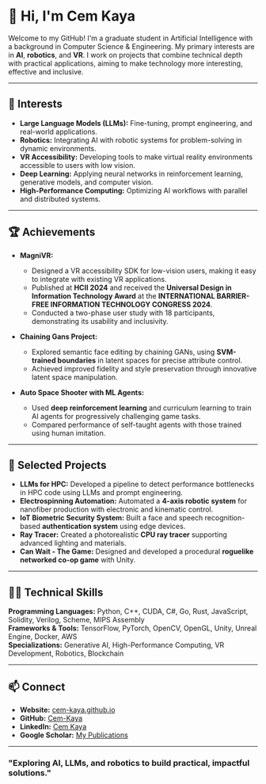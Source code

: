 # 👋 Hi, I'm Cem Kaya  

Welcome to my GitHub! I'm a graduate student in Artificial Intelligence with a background in Computer Science & Engineering. My primary interests are in **AI**, **robotics**, and **VR**. I work on projects that combine technical depth with practical applications, aiming to make technology more interesting, effective and inclusive.

---

## 🌟 Interests  

- **Large Language Models (LLMs):** Fine-tuning, prompt engineering, and real-world applications.  
- **Robotics:** Integrating AI with robotic systems for problem-solving in dynamic environments.  
- **VR Accessibility:** Developing tools to make virtual reality environments accessible to users with low vision.  
- **Deep Learning:** Applying neural networks in reinforcement learning, generative models, and computer vision.  
- **High-Performance Computing:** Optimizing AI workflows with parallel and distributed systems.  

---

## 🏆 Achievements  

- **MagniVR:**  
  - Designed a VR accessibility SDK for low-vision users, making it easy to integrate with existing VR applications.  
  - Published at **HCII 2024** and received the **Universal Design in Information Technology Award** at the **INTERNATIONAL BARRIER-FREE INFORMATION TECHNOLOGY CONGRESS 2024**.  
  - Conducted a two-phase user study with 18 participants, demonstrating its usability and inclusivity.  

- **Chaining Gans Project:**  
  - Explored semantic face editing by chaining GANs, using **SVM-trained boundaries** in latent spaces for precise attribute control.  
  - Achieved improved fidelity and style preservation through innovative latent space manipulation.

- **Auto Space Shooter with ML Agents:**  
  - Used **deep reinforcement learning** and curriculum learning to train AI agents for progressively challenging game tasks.  
  - Compared performance of self-taught agents with those trained using human imitation.

---

## 🚀 Selected Projects  

- **LLMs for HPC:** Developed a pipeline to detect performance bottlenecks in HPC code using LLMs and prompt engineering.  
- **Electrospinning Automation:** Automated a **4-axis robotic system** for nanofiber production with electronic and kinematic control.  
- **IoT Biometric Security System:** Built a face and speech recognition-based **authentication system** using edge devices.  
- **Ray Tracer:** Created a photorealistic **CPU ray tracer** supporting advanced lighting and materials.  
- **Can Wait - The Game:** Designed and developed a procedural **roguelike networked co-op game** with Unity.  

---

## 🧑‍💻 Technical Skills  

**Programming Languages:** Python, C++, CUDA, C#, Go, Rust, JavaScript, Solidity, Verilog, Scheme, MIPS Assembly  
**Frameworks & Tools:** TensorFlow, PyTorch, OpenCV, OpenGL, Unity, Unreal Engine, Docker, AWS  
**Specializations:** Generative AI, High-Performance Computing, VR Development, Robotics, Blockchain  

---

## 📫 Connect  

- **Website:** [cem-kaya.github.io](https://cem-kaya.github.io)  
- **GitHub:** [Cem-Kaya](https://github.com/Cem-Kaya)  
- **LinkedIn:** [Cem Kaya](https://linkedin.com/in/cem-kaya-om8)  
- **Google Scholar:** [My Publications](https://scholar.google.com)  

---

### "Exploring AI, LLMs, and robotics to build practical, impactful solutions."  
